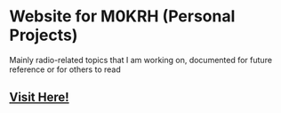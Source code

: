 # Website for M0KRH (Personal Projects)

Mainly radio-related topics that I am working on, documented for future reference or for others to read

## [Visit Here!](https://aircraftanorak.github.io/M0KRH/)
